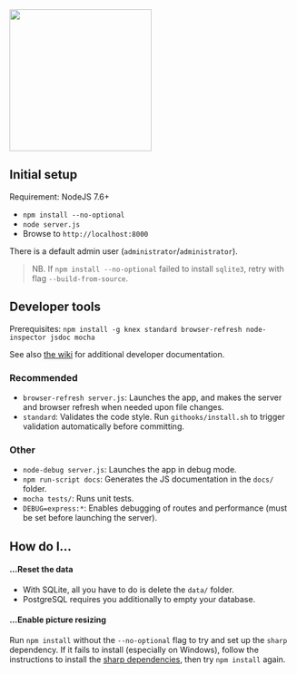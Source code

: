 <img src="https://raw.githubusercontent.com/mkalam-alami/alakajam/master/static/images/logo.png" width="250" />

## Initial setup

Requirement: NodeJS 7.6+

* `npm install --no-optional`
* `node server.js`
* Browse to `http://localhost:8000`

There is a default admin user (`administrator`/`administrator`).

> NB. If `npm install --no-optional` failed to install `sqlite3`, retry with flag `--build-from-source`.

## Developer tools

Prerequisites: `npm install -g knex standard browser-refresh node-inspector jsdoc mocha`

See also [the wiki](https://github.com/alakajam-team/alakajam/wiki) for additional developer documentation.

### Recommended

* `browser-refresh server.js`: Launches the app, and makes the server and browser refresh when needed upon file changes.
* `standard`: Validates the code style. Run `githooks/install.sh` to trigger validation automatically before committing.

### Other

* `node-debug server.js`: Launches the app in debug mode.
* `npm run-script docs`: Generates the JS documentation in the `docs/` folder.
* `mocha tests/`: Runs unit tests.
* `DEBUG=express:*`: Enables debugging of routes and performance (must be set before launching the server).

## How do I...

#### ...Reset the data

* With SQLite, all you have to do is delete the `data/` folder.
* PostgreSQL requires you additionally to empty your database.

#### ...Enable picture resizing

Run `npm install` without the `--no-optional` flag to try and set up the `sharp` dependency. If it fails to install (especially on Windows), follow the instructions to install the [sharp dependencies](http://sharp.dimens.io/en/stable/install/), then try `npm install` again.
